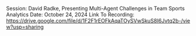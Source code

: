 Session: David Radke, Presenting Multi-Agent Challenges in Team Sports Analytics
Date: October 24, 2024
Link To Recording: https://drive.google.com/file/d/1F2F1rEOFkAqaTOySVwSkuS8I6Jvtq2b-/view?usp=sharing

